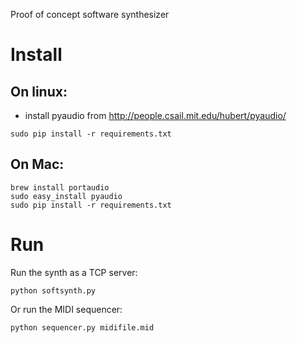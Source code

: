 Proof of concept software synthesizer

Install
=======

On linux:
---------

- install pyaudio from http://people.csail.mit.edu/hubert/pyaudio/

```
sudo pip install -r requirements.txt
```

On Mac:
-------

```
brew install portaudio
sudo easy_install pyaudio
sudo pip install -r requirements.txt 
```

Run
===

Run the synth as a TCP server:

```
python softsynth.py
```

Or run the MIDI sequencer:

```
python sequencer.py midifile.mid
```
